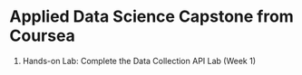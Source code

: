 # Applied Data Science Capstone from Coursea
1. Hands-on Lab: Complete the Data Collection API Lab (Week 1)

